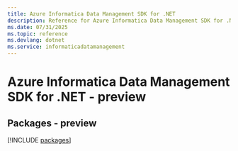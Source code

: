 ```yaml
---
title: Azure Informatica Data Management SDK for .NET
description: Reference for Azure Informatica Data Management SDK for .NET
ms.date: 07/31/2025
ms.topic: reference
ms.devlang: dotnet
ms.service: informaticadatamanagement
---
```

# Azure Informatica Data Management SDK for .NET - preview
## Packages - preview
[!INCLUDE [packages](informatica-data-management-index.md)]